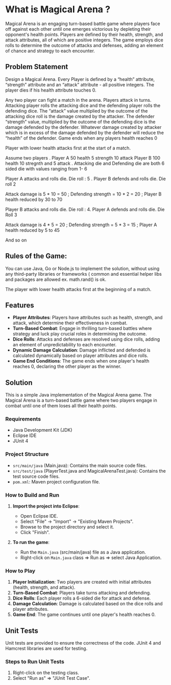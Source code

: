 # What is Magical Arena ?

Magical Arena is an engaging turn-based battle game where players face off against each other until one emerges victorious by depleting their opponent's health points. Players are defined by their health, strength, and attack attributes, all of which are positive integers. The game employs dice rolls to determine the outcome of attacks and defenses, adding an element of chance and strategy to each encounter.

## Problem Statement

Design a Magical Arena. Every Player is defined by a “health” attribute, “strength” attribute and an “attack” attribute - all positive integers. The player dies if his health attribute touches 0. 

Any two player can fight a match in the arena. Players attack in turns. Attacking player rolls the attacking dice and the defending player rolls the defending dice. The “attack”  value multiplied by the outcome of the attacking dice roll is the damage created by the attacker. The defender “strength” value, multiplied by the outcome of the defending dice is the damage defended by the defender. Whatever damage created by attacker which is in excess of the damage defended by the defender will reduce the “health” of the defender. Game ends when any players health reaches 0

Player with lower health attacks first at the start of a match. 

Assume two players . Player A 50 health 5 strength 10 attack Player B 100 health 10 stregnth and 5 attack . Attacking die and Defending die are both 6 sided die with values ranging from 1- 6

Player A attacks and rolls die. Die roll : 5 . Player B defends and rolls die. Die roll 2

Attack damage is 5 * 10 = 50 ; Defending strength = 10 * 2 = 20 ; Player B health reduced by 30 to 70

Player B attacks and rolls die. Die roll : 4. Player A defends and rolls die. Die Roll 3

Attack damage is 4 * 5 = 20 ; Defending strength = 5 * 3 = 15 ; Player A health reduced by 5 to 45

And so on

## Rules of the Game:
You can use Java, Go or Node.js to implement the solution, without using any third-party libraries or frameworks ( common and essential helper libs and packages are allowed ex. math.rand() is ok.

The player with lower health attacks first at the beginning of a match.

## Features

- **Player Attributes**: Players have attributes such as health, strength, and attack, which determine their effectiveness in combat.
- **Turn-Based Combat**: Engage in thrilling turn-based battles where strategy and luck play crucial roles in determining the outcome.
- **Dice Rolls**: Attacks and defenses are resolved using dice rolls, adding an element of unpredictability to each encounter.
- **Dynamic Damage Calculation**: Damage inflicted and defended is calculated dynamically based on player attributes and dice rolls.
- **Game End Conditions**: The game ends when one player's health reaches 0, declaring the other player as the winner.

## Solution

This is a simple Java implementation of the Magical Arena game. The Magical Arena is a turn-based battle game where two players engage in combat until one of them loses all their health points.

### Requirements

- Java Development Kit (JDK)
- Eclipse IDE
- JUnit 4

### Project Structure

- `src/main/java` (Main.java): Contains the main source code files.
- `src/test/java` (PlayerTest.java and MagicalArenaTest.java): Contains the test source code files.
- `pom.xml`: Maven project configuration file.

### How to Build and Run

1. **Import the project into Eclipse**:
   - Open Eclipse IDE.
   - Select "File" -> "Import" -> "Existing Maven Projects".
   - Browse to the project directory and select it.
   - Click "Finish".

2. **To run the game**:
   - Run the `Main.java` (src/main/java) file as a Java application.
   - Right-click on `Main.java` class => Run as => select Java Application.

### How to Play

1. **Player Initialization**: Two players are created with initial attributes (health, strength, and attack).
2. **Turn-Based Combat**: Players take turns attacking and defending.
3. **Dice Rolls**: Each player rolls a 6-sided die for attack and defense.
4. **Damage Calculation**: Damage is calculated based on the dice rolls and player attributes.
5. **Game End**: The game continues until one player's health reaches 0.

## Unit Tests

Unit tests are provided to ensure the correctness of the code. JUnit 4 and Hamcrest libraries are used for testing.

### Steps to Run Unit Tests

1. Right-click on the testing class.
2. Select "Run as" => "JUnit Test Case".

